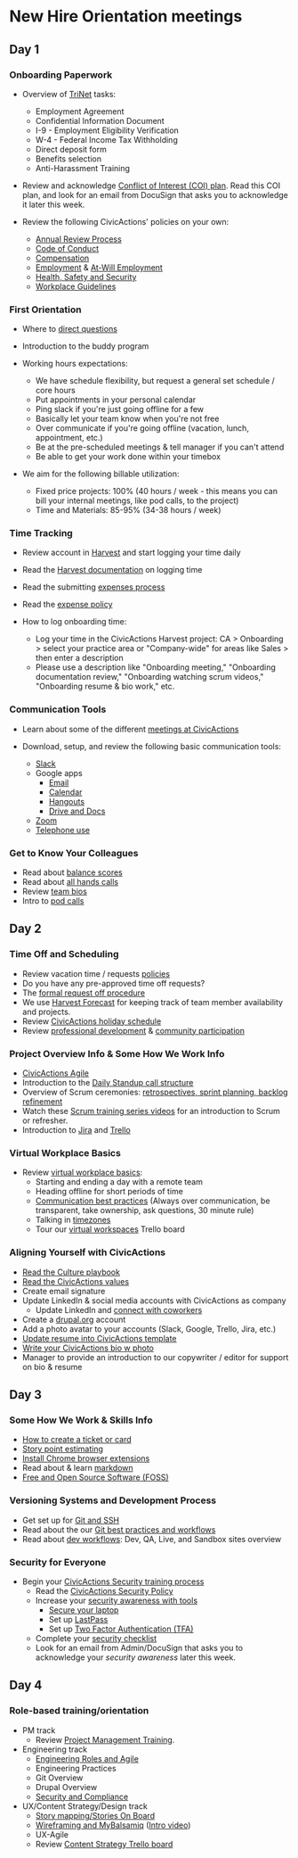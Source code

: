 # New Hire Orientation meetings

## Day 1

### Onboarding Paperwork

- Overview of [TriNet](https://sso.trinet.com/auth/cdcservlet?realm=sw_hrp&goto=https%3A%2F%2Fwww.hrpassport.com%3A443%2FLink2HR.eng%3F%2FSaf%2FEntry%2FPortal.htm&RequestID=22350&MajorVersion=1&MinorVersion=0&ProviderID=https%3A%2F%2Fwww.hrpassport.com%3A443%2Famagent%3FRealm%3D%2Fsw_hrp&IssueInstant=2017-06-13T15%3A05%3A16Z) tasks:

  - Employment Agreement
  - Confidential Information Document
  - I-9 - Employment Eligibility Verification
  - W-4 - Federal Income Tax Withholding
  - Direct deposit form
  - Benefits selection
  - Anti-Harassment Training

- Review and acknowledge [Conflict of Interest (COI) plan](https://docs.google.com/document/d/1JSvThcqIM8BSmIoAjUrNZPdx0wemMCiyrBRyChORfv0/edit). Read this COI plan, and look for an email from DocuSign that asks you to acknowledge it later this week.

- Review the following CivicActions' policies on your own:
  - [Annual Review Process](../../03-policies/annual-review-process.md)
  - [Code of Conduct](../../03-policies/code-of-conduct.md)
  - [Compensation](../../03-policies/compensation.md)
  - [Employment](../../03-policies/employment.md) & [At-Will Employment](../../03-policies/leaving-civicactions.md)
  - [Health, Safety and Security](../../03-policies/health-safety-security.md)
  - [Workplace Guidelines](../../03-policies/workplace-guidelines.md)

### First Orientation

- Where to [direct questions](../../02-about-us/general-contacts-and-listservs.md)

- Introduction to the buddy program

- Working hours expectations:
  - We have schedule flexibility, but request a general set schedule / core hours
  - Put appointments in your personal calendar
  - Ping slack if you're just going offline for a few
  - Basically let your team know when you're not free
  - Over communicate if you're going offline (vacation, lunch, appointment, etc.)
  - Be at the pre-scheduled meetings & tell manager if you can't attend
  - Be able to get your work done within your timebox
- We aim for the following billable utilization:
  - Fixed price projects: 100% (40 hours / week - this means you can bill your internal meetings, like pod calls, to the project)
  - Time and Materials: 85-95% (34-38 hours / week)

### Time Tracking

- Review account in [Harvest](../../04-how-we-work/tools/harvest.md) and start logging your time daily

- Read the [Harvest documentation](../../04-how-we-work/tools/harvest.md#logging-time) on logging time

- Read the submitting [expenses process](../../04-how-we-work/tools/harvest.md#tracking-expenses)

- Read the [expense policy](../../03-policies/expenses.md)

- How to log onboarding time:
  - Log your time in the CivicActions Harvest project: CA > Onboarding > select your practice area or "Company-wide" for areas like Sales > then enter a description
  - Please use a description like "Onboarding meeting," "Onboarding documentation review," "Onboarding watching scrum videos," "Onboarding resume & bio work," etc.

### Communication Tools

- Learn about some of the different [meetings at CivicActions](../../01-welcome-to-civicactions/training/meetings-and-meeting-tools.md)
- Download, setup, and review the following basic communication tools:

  - [Slack](../../04-how-we-work/tools/slack.md)
  - Google apps
    - [Email](../../04-how-we-work/tools/email.md)
    - [Calendar](../../04-how-we-work/tools/google-calendar.md)
    - [Hangouts](../../04-how-we-work/tools/google-hangouts.md)
    - [Drive and Docs](../../04-how-we-work/tools/google-docs.md)
  - [Zoom](../../04-how-we-work/tools/zoom.md)
  - [Telephone use](../../04-how-we-work/tools/telephone.md)

### Get to Know Your Colleagues

- Read about [balance scores](../../04-how-we-work/balance-scores.md)
- Read about [all hands calls](meetings-and-meeting-tools.md#all-hands-calls)
- Review [team bios](https://civicactions.com/team/)
- Intro to [pod calls](meetings-and-meeting-tools.md#pod-calls)

## Day 2

### Time Off and Scheduling

- Review vacation time / requests [policies](../../03-policies/benefits-and-holidays.md#time-off)
- Do you have any pre-approved time off requests?
- The [formal request off procedure](../../03-policies/benefits-and-holidays.md#time-off)
- We use [Harvest Forecast](../../04-how-we-work/tools/harvest-forecast.md) for keeping track of team member availability and projects.
- Review [CivicActions holiday schedule](../../03-policies/benefits-and-holidays.md#holidays)
- Review [professional development](../../03-policies/prodev.md) & [community participation](../../03-policies/community-participation.md)

### Project Overview Info & Some How We Work Info

- [CivicActions Agile](../../04-how-we-work/agile-overview.md)
- Introduction to the [Daily Standup call structure](../../04-how-we-work/agile-practices/daily-scrum-calls.md)
- Overview of Scrum ceremonies: [retrospectives, sprint planning, backlog refinement](../../01-welcome-to-civicactions/training/meetings-and-meeting-tools.md#project-specific-meetings)
- Watch these [Scrum training series videos](http://scrumtrainingseries.com/) for an introduction to Scrum or refresher.
- Introduction to [Jira](../../04-how-we-work/tools/jira.md) and [Trello](../../04-how-we-work/tools/trello.md)

### Virtual Workplace Basics

- Review [virtual workplace basics](../../04-how-we-work/virtual-workplace-basics.md):
  - Starting and ending a day with a remote team
  - Heading offline for short periods of time
  - [Communication best practices](../../04-how-we-work/virtual-workplace-basics.md#communication-best-practices) (Always over communication, be transparent, take ownership, ask questions, 30 minute rule)
  - Talking in [timezones](../../04-how-we-work/virtual-workplace-basics.md#talking-time-zones)
  - Tour our [virtual workspaces](https://trello.com/b/TJsUalpG/our-workspaces) Trello board

### Aligning Yourself with CivicActions

- [Read the Culture playbook](../../02-about-us/culture.md)
- [Read the CivicActions values](https://civicactions.com/values/)
- Create email signature
- Update LinkedIn & social media accounts with CivicActions as company
  - Update LinkedIn and [connect with coworkers](https://www.linkedin.com/company/54684)
- Create a [drupal.org](https://register.drupal.org/user/register?destination=home) account
- Add a photo avatar to your accounts (Slack, Google, Trello, Jira, etc.)
- [Update resume into CivicActions template](../team-resume-instructions.md)
- [Write your CivicActions bio w photo](../civicactions-bio-instructions.md)
- Manager to provide an introduction to our copywriter / editor for support on bio & resume

## Day 3

### Some How We Work & Skills Info

- [How to create a ticket or card](../../04-how-we-work/tools/tickets-cards.md)
- [Story point estimating](../../04-how-we-work/tools/storypoints.md)
- [Install Chrome browser extensions](../../04-how-we-work/tools/browserextensions.md)
- Read about & learn [markdown](../../04-how-we-work/tools/markdown.md)
- [Free and Open Source Software (FOSS)](../../01-welcome-to-civicactions/training/intro-open-source.md)

### Versioning Systems and Development Process

- Get set up for [Git and SSH](../../01-welcome-to-civicactions/training/git-ssh.md)
- Read about the our [Git best practices and workflows](../../05-engineering/git.md)
- Read about [dev workflows](../../05-engineering/dev-environments.md): Dev, QA, Live, and Sandbox sites overview

### Security for Everyone

- Begin your [CivicActions Security training process](./security-training.md)
  - Read the [CivicActions Security Policy](../../03-policies/security.md)
  - Increase your [security awareness with tools](../../09-security/awareness.md)
    - [Secure your laptop](../../09-security/awareness.md#securing-your-laptop)
    - Set up [LastPass](../../09-security/awareness.md#lastpass)
    - Set up [Two Factor Authentication (TFA)](../../09-security/awareness.md#use-two-factor-or-2-step-authentication-tfa-2fa)
  - Complete your [security checklist](https://docs.google.com/a/civicactions.net/spreadsheets/d/1t_LgXdkCNRzr5p36CV-cdzL8kJmUq_mHlsHWtMLm-Qg/edit?usp=sharing)
  - Look for an email from Admin/DocuSign that asks you to acknowledge your _security awareness_ later this week.

## Day 4

### Role-based training/orientation

- PM track
  - Review [Project Management Training](../../06-project-management/pm-training.md).
- Engineering track
  - [Engineering Roles and Agile](../../05-engineering/engineering-roles.md)
  - Engineering Practices
  - Git Overview
  - Drupal Overview
  - [Security and Compliance](../../05-engineering/security-compliance.md)
- UX/Content Strategy/Design track
  - [Story mapping/Stories On Board](../../10-ux/services/research/story-mapping-guide.md)
  - [Wireframing and MyBalsamiq](../../10-ux/services/design/wireframing-guide.md) ([Intro video](https://www.youtube.com/watch?v=VPzsMdqZKFE))
  - UX-Agile
  - Review [Content Strategy Trello board](https://trello.com/b/jQYVkRqG/content-strategy-products)

